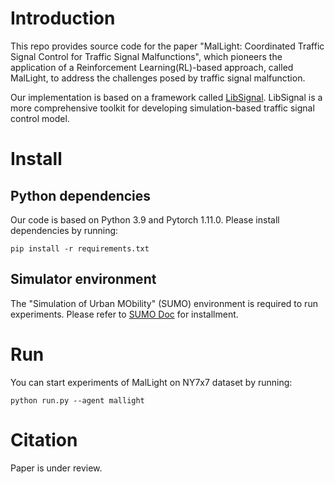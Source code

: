 # Introduction
This repo provides source code for the paper "MalLight: Coordinated Traffic Signal Control for Traffic Signal Malfunctions", which pioneers the application of a Reinforcement Learning(RL)-based approach, called MalLight, to address the challenges posed by traffic signal malfunction.

Our implementation is based on a framework called [LibSignal](https://darl-libsignal.github.io/). LibSignal is a more comprehensive toolkit for developing simulation-based traffic signal control model.

# Install
## Python dependencies
Our code is based on Python 3.9 and Pytorch 1.11.0. Please install dependencies by running:
```
pip install -r requirements.txt
```
## Simulator environment
The "Simulation of Urban MObility" (SUMO) environment is required to run experiments. Please refer to [SUMO Doc](https://epics-sumo.sourceforge.io/sumo-install.html#) for installment.

# Run 
You can start experiments of MalLight on NY7x7 dataset by running:
```
python run.py --agent mallight
```

# Citation
Paper is under review.
